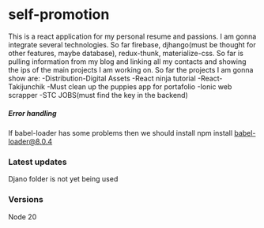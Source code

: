 # self-promotion
This is a react application for my personal resume and passions. I am gonna integrate several technologies. So far firebase, djhango(must be thought for other features, maybe database), redux-thunk, materialize-css.
So far is pulling information from my blog and linking all my contacts and showing the ips of the main projects I am working on.
So far the projects I am gonna show are:
-Distribution-Digital Assets
-React ninja tutorial
-React-Takijunchik
-Must clean up the puppies app for portafolio
-Ionic web scrapper
-STC JOBS(must find the key in the backend)

##### Error handling 
If babel-loader has some problems then we should install npm install babel-loader@8.0.4

### Latest updates
Djano folder is not yet being used

### Versions
Node 20

